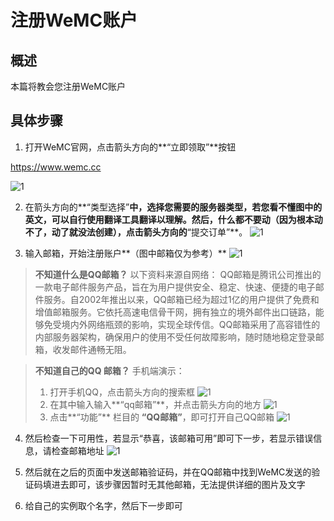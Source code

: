 # 注册WeMC账户
## 概述
本篇将教会您注册WeMC账户
## 具体步骤
1. 打开WeMC官网，点击箭头方向的**“立即领取”**按钮

https://www.wemc.cc

![1](https://image.wbr941.us.kg/file/a04a4b3b6bd6e2440bc85.jpg)

2. 在箭头方向的**“类型选择”**中，选择您需要的服务器类型，若您看不懂图中的英文，可以自行使用翻译工具翻译以理解。然后，什么都不要动（因为根本动不了，动了就没法创建），点击箭头方向的**“提交订单”**。
![1](https://image.wbr941.us.kg/file/f93733d0a052f4d008c8a.jpg)


3. 输入邮箱，开始注册账户**（图中邮箱仅为参考）**
![1](https://image.wbr941.us.kg/file/317f8c66c81b311600fdd.jpg)

> **不知道什么是QQ邮箱？**
以下资料来源自网络：
‌‌QQ邮箱是‌腾讯公司推出的一款电子邮件服务产品，旨在为用户提供安全、稳定、快速、便捷的电子邮件服务。‌自2002年推出以来，QQ邮箱已经为超过1亿的用户提供了免费和增值邮箱服务。它依托高速电信骨干网，拥有独立的境外邮件出口链路，能够免受境内外网络瓶颈的影响，实现全球传信。QQ邮箱采用了高容错性的内部服务器架构，确保用户的使用不受任何故障影响，随时随地稳定登录邮箱，收发邮件通畅无阻。

>**不知道自己的QQ 邮箱？**
手机端演示：
>1. 打开手机QQ，点击箭头方向的搜索框
![1](https://image.wbr941.us.kg/file/4cac573f3f8cc224a3949.jpg)
>2. 在其中输入输入**“qq邮箱”**，并点击箭头方向的地方
![1](https://image.wbr941.us.kg/file/f7f7310680d3b92b1e27f.jpg)
>3. 点击**“功能”** 栏目的 **“QQ邮箱”**，即可打开自己QQ邮箱
![1](https://image.wbr941.us.kg/file/1df7f69356e38a82c7a8c.jpg)


4. 然后检查一下可用性，若显示“恭喜，该邮箱可用”即可下一步，若显示错误信息，请检查邮箱地址
![1](https://image.wbr941.us.kg/file/f4b40981a0b16b0dbd221.jpg)

5. 然后就在之后的页面中发送邮箱验证码，并在QQ邮箱中找到WeMC发送的验证码填进去即可，该步骤因暂时无其他邮箱，无法提供详细的图片及文字

6. 给自己的实例取个名字，然后下一步即可
